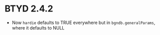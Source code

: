 # BTYD 2.4.2

 * Now `hardie` defaults to TRUE everywhere but in `bgndb.generalParams`, where it defaults to NULL